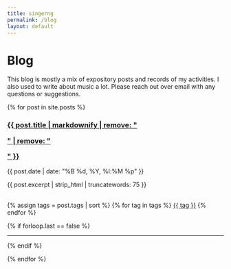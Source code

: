 ```yaml
---
title: singerng
permalink: /blog
layout: default
---
```


# Blog

This blog is mostly a mix of expository posts and records of my activities. I also used to write about music a lot. Please reach out over email with any questions or suggestions.

{% for post in site.posts %}
<div>
  <a href="{{ post.url }}" class="text-dark">
    <h3>{{ post.title | markdownify | remove: "<p>" | remove: "</p>" }}</h3>
  </a>

  <p class="text-muted">{{ post.date | date: "%B %d, %Y, %l:%M %p" }}</p>
  {{ post.excerpt | strip_html | truncatewords: 75 }}
  <br/><br/>

  {% assign tags = post.tags | sort %}
  {% for tag in tags %}
  	<a href="/tags#{{ tag }}" class="btn btn-info btn-sm mt-1"><i class="fas fa-tag"></i> {{ tag }}</a>
  {% endfor %}

  {% if forloop.last == false %}
    <hr/>
  {% endif %}
</div>
{% endfor %}
